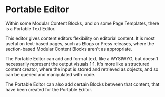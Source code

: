 # Portable Editor

Within some Modular Content Blocks, and on some Page Templates, there is a Portable Text Editor.

This editor gives content editors flexibility on editorial content. It is most useful on text-based pages, such as Blogs or Press releases, where the section-based Modular Content Blocks aren't as appropriate.

The Portable Editor can add and format text, like a WYSIWYG, but doesn't necessarily represent the output visuals 1:1. It's more like a structured content creator, where the input is stored and retrieved as objects, and so can be queried and manipulated with code.

The Portable Editor can also add certain Blocks between that content, that have been created for the Portable Editor.
